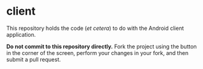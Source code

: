 client
======

This repository holds the code (*et cetera*) to do with the Android client
application.

**Do not commit to this repository directly.** Fork the project using the button
in the corner of the screen, perform your changes in your fork, and then submit
a pull request.
